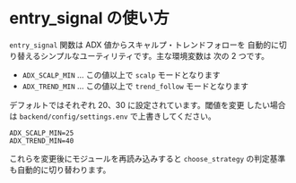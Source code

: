 # entry_signal の使い方

`entry_signal` 関数は ADX 値からスキャルプ・トレンドフォローを
自動的に切り替えるシンプルなユーティリティです。主な環境変数は
次の 2 つです。

- `ADX_SCALP_MIN` … この値以上で `scalp` モードとなります
- `ADX_TREND_MIN` … この値以上で `trend_follow` モードとなります

デフォルトではそれぞれ 20、30 に設定されています。閾値を変更
したい場合は `backend/config/settings.env` で上書きしてください。

```
ADX_SCALP_MIN=25
ADX_TREND_MIN=40
```

これらを変更後にモジュールを再読み込みすると `choose_strategy`
の判定基準も自動的に切り替わります。
